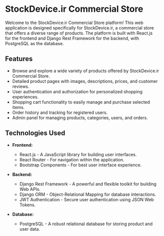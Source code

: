 # StockDevice.ir Commercial Store

Welcome to the StockDevice.ir Commercial Store platform! This web application is designed specifically for StockDevice.ir, a commercial store that offers a diverse range of products. The platform is built with React.js for the frontend and Django Rest Framework for the backend, with PostgreSQL as the database.

## Features

-   Browse and explore a wide variety of products offered by StockDevice.ir Commercial Store.
-   Detailed product pages with images, descriptions, prices, and customer reviews.
-   User authentication and authorization for personalized shopping experiences.
-   Shopping cart functionality to easily manage and purchase selected items.
-   Order history and tracking for registered users.
-   Admin panel for managing products, categories, users, and orders.

## Technologies Used

-   **Frontend:**

    -   React.js - A JavaScript library for building user interfaces.
    -   React Router - For navigation within the application.
    -   Bootstrap Components - For best user interface experience.

-   **Backend:**

    -   Django Rest Framework - A powerful and flexible toolkit for building Web APIs.
    -   Django ORM - Object-Relational Mapping for database interactions.
    -   JWT Authentication - Secure user authentication using JSON Web Tokens.

-   **Database:**
    -   PostgreSQL - A robust relational database for storing product and user data.

